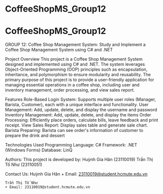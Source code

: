 # CoffeeShopMS_Group12
# CoffeeShopMS_Group12

GROUP 12: Coffee Shop Management System: Study and Implement a Coffee Shop Management System using C# and .NET

Project Overview
This project is a Coffee Shop Management System designed and implemented using C# and .NET. The system leverages Object-Oriented Programming (OOP) principles such as encapsulation, inheritance, and polymorphism to ensure modularity and reusability.
The primary purpose of this project is to provide a user-friendly application for managing essential operations in a coffee shop, including user and inventory management, order processing, and view sales report.

Features
Role-Based Login System: Supports multiple user roles (Manager, Barista, Customer), each with a unique interface and functionality.
User Management: Add, update, delete, and display the username and password
Inventory Management: Add, update, delete, and display the items
Order Processing: Efficiently place orders, calculate bills, leave feedback and print receipt.
View Sales Report: Display sales table and generate sale chart.
Barista Preparing: Barista can see order's information of customer to prepare the drink and dessert

Technologies Used
Programming Language: C#
Framework: .NET (Windows Forms)
Database: LinQ

Authors:
This project is developed by:
    Huỳnh Gia Hân (23110019)
    Trần Thị Tố Như (23110051)

Contact Us:
    Huỳnh Gia Hân
    + Email: 23110019@student.hcmute.edu.vn

    Trần Thị Tố Như
    + Email: 23110019@student.hcmute.edu.vn


